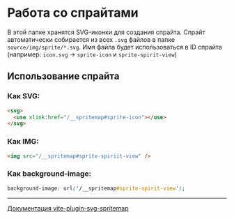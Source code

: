 # Работа со спрайтами

В этой папке хранятся SVG-иконки для создания спрайта. Спрайт автоматически собирается из всех `.svg` файлов в папке `source/img/sprite/*.svg`.
Имя файла будет использоваться в ID спрайта (например: `icon.svg` → `sprite-icon` и `sprite-spirit-view`)

## Использование спрайта

### Как SVG:

```html
<svg>
  <use xlink:href="/__spritemap#sprite-icon"></use>
</svg>
```

### Как IMG:

```html
<img src="/__spritemap#sprite-spiriit-view" />
```

### Как background-image:

```css
background-image: url('/__spritemap#sprite-spirit-view');
```

---

[Документация vite-plugin-svg-spritemap](https://github.com/SpiriitLabs/vite-plugin-svg-spritemap?tab=readme-ov-file)
